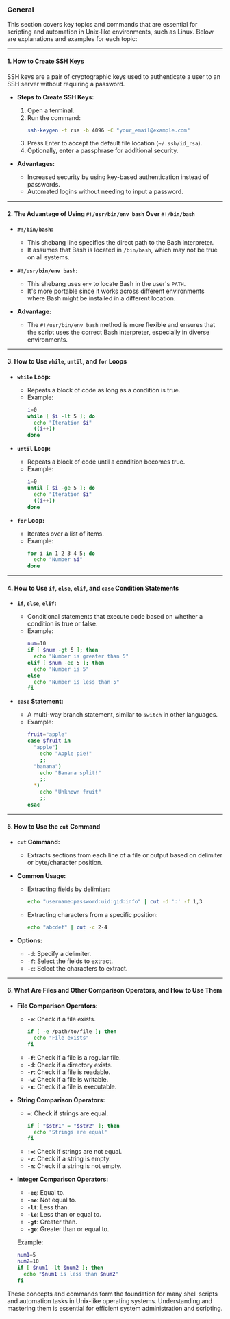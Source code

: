 ### General

This section covers key topics and commands that are essential for scripting and automation in Unix-like environments, such as Linux. Below are explanations and examples for each topic:

---

#### 1. **How to Create SSH Keys**

SSH keys are a pair of cryptographic keys used to authenticate a user to an SSH server without requiring a password.

- **Steps to Create SSH Keys:**
  1. Open a terminal.
  2. Run the command:
     ```bash
     ssh-keygen -t rsa -b 4096 -C "your_email@example.com"
     ```
  3. Press Enter to accept the default file location (`~/.ssh/id_rsa`).
  4. Optionally, enter a passphrase for additional security.

- **Advantages:**
  - Increased security by using key-based authentication instead of passwords.
  - Automated logins without needing to input a password.

---

#### 2. **The Advantage of Using `#!/usr/bin/env bash` Over `#!/bin/bash`**

- **`#!/bin/bash`:**
  - This shebang line specifies the direct path to the Bash interpreter.
  - It assumes that Bash is located in `/bin/bash`, which may not be true on all systems.

- **`#!/usr/bin/env bash`:**
  - This shebang uses `env` to locate Bash in the user's `PATH`.
  - It's more portable since it works across different environments where Bash might be installed in a different location.

- **Advantage:**
  - The `#!/usr/bin/env bash` method is more flexible and ensures that the script uses the correct Bash interpreter, especially in diverse environments.

---

#### 3. **How to Use `while`, `until`, and `for` Loops**

- **`while` Loop:**
  - Repeats a block of code as long as a condition is true.
  - Example:
    ```bash
    i=0
    while [ $i -lt 5 ]; do
      echo "Iteration $i"
      ((i++))
    done
    ```

- **`until` Loop:**
  - Repeats a block of code until a condition becomes true.
  - Example:
    ```bash
    i=0
    until [ $i -ge 5 ]; do
      echo "Iteration $i"
      ((i++))
    done
    ```

- **`for` Loop:**
  - Iterates over a list of items.
  - Example:
    ```bash
    for i in 1 2 3 4 5; do
      echo "Number $i"
    done
    ```

---

#### 4. **How to Use `if`, `else`, `elif`, and `case` Condition Statements**

- **`if`, `else`, `elif`:**
  - Conditional statements that execute code based on whether a condition is true or false.
  - Example:
    ```bash
    num=10
    if [ $num -gt 5 ]; then
      echo "Number is greater than 5"
    elif [ $num -eq 5 ]; then
      echo "Number is 5"
    else
      echo "Number is less than 5"
    fi
    ```

- **`case` Statement:**
  - A multi-way branch statement, similar to `switch` in other languages.
  - Example:
    ```bash
    fruit="apple"
    case $fruit in
      "apple")
        echo "Apple pie!"
        ;;
      "banana")
        echo "Banana split!"
        ;;
      *)
        echo "Unknown fruit"
        ;;
    esac
    ```

---

#### 5. **How to Use the `cut` Command**

- **`cut` Command:**
  - Extracts sections from each line of a file or output based on delimiter or byte/character position.
  
- **Common Usage:**
  - Extracting fields by delimiter:
    ```bash
    echo "username:password:uid:gid:info" | cut -d ':' -f 1,3
    ```
  - Extracting characters from a specific position:
    ```bash
    echo "abcdef" | cut -c 2-4
    ```

- **Options:**
  - `-d`: Specify a delimiter.
  - `-f`: Select the fields to extract.
  - `-c`: Select the characters to extract.

---

#### 6. **What Are Files and Other Comparison Operators, and How to Use Them**

- **File Comparison Operators:**
  - **`-e`**: Check if a file exists.
    ```bash
    if [ -e /path/to/file ]; then
      echo "File exists"
    fi
    ```
  - **`-f`**: Check if a file is a regular file.
  - **`-d`**: Check if a directory exists.
  - **`-r`**: Check if a file is readable.
  - **`-w`**: Check if a file is writable.
  - **`-x`**: Check if a file is executable.

- **String Comparison Operators:**
  - **`=`**: Check if strings are equal.
    ```bash
    if [ "$str1" = "$str2" ]; then
      echo "Strings are equal"
    fi
    ```
  - **`!=`**: Check if strings are not equal.
  - **`-z`**: Check if a string is empty.
  - **`-n`**: Check if a string is not empty.

- **Integer Comparison Operators:**
  - **`-eq`**: Equal to.
  - **`-ne`**: Not equal to.
  - **`-lt`**: Less than.
  - **`-le`**: Less than or equal to.
  - **`-gt`**: Greater than.
  - **`-ge`**: Greater than or equal to.

  Example:
  ```bash
  num1=5
  num2=10
  if [ $num1 -lt $num2 ]; then
    echo "$num1 is less than $num2"
  fi
  ```

These concepts and commands form the foundation for many shell scripts and automation tasks in Unix-like operating systems. Understanding and mastering them is essential for efficient system administration and scripting.
